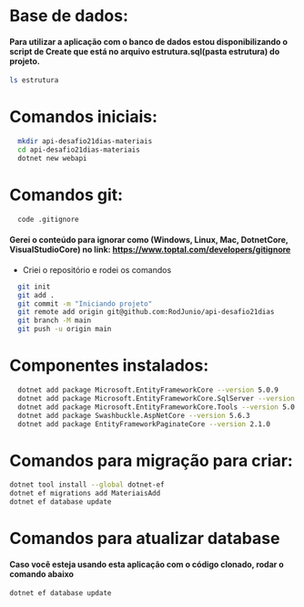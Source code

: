 ﻿# Base de dados:
#### Para utilizar a aplicação com o banco de dados estou disponibilizando o script de Create que está no arquivo estrutura.sql(pasta estrutura) do projeto. 

``` bash
ls estrutura
```

# Comandos iniciais:
``` bash
  mkdir api-desafio21dias-materiais
  cd api-desafio21dias-materiais
  dotnet new webapi
```

# Comandos git:
``` bash
  code .gitignore 
```
#### Gerei o conteúdo para ignorar como (Windows, Linux, Mac, DotnetCore, VisualStudioCore) no link: https://www.toptal.com/developers/gitignore
- Criei o repositório e rodei os comandos

``` bash
  git init
  git add .
  git commit -m "Iniciando projeto"
  git remote add origin git@github.com:RodJunio/api-desafio21dias
  git branch -M main
  git push -u origin main
```

# Componentes instalados:
``` bash
  dotnet add package Microsoft.EntityFrameworkCore --version 5.0.9
  dotnet add package Microsoft.EntityFrameworkCore.SqlServer --version 5.0.9
  dotnet add package Microsoft.EntityFrameworkCore.Tools --version 5.0.9
  dotnet add package Swashbuckle.AspNetCore --version 5.6.3
  dotnet add package EntityFrameworkPaginateCore --version 2.1.0
```

# Comandos para migração para criar:
``` bash
dotnet tool install --global dotnet-ef
dotnet ef migrations add MateriaisAdd
dotnet ef database update
```

# Comandos para atualizar database
#### Caso você esteja usando esta aplicação com o código clonado, rodar o comando abaixo
``` bash
dotnet ef database update
```